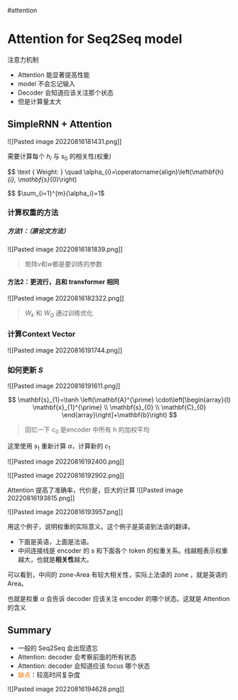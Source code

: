 #attention
# Attention for Seq2Seq model
注意力机制
+ Attention 能显著提高性能
+ model 不会忘记输入
+ Decoder 会知道应该关注那个状态
+ 但是计算量太大

## SimpleRNN + Attention 

![[Pasted image 20220816181431.png]]

需要计算每个 $h_i$ 与 $s_0$ 的相关性(权重)

$$
\text { Weight: } \quad \alpha_{i}=\operatorname{align}\left(\mathbf{h}_{i}, \mathbf{s}_{0}\right)

$$
$\sum_{i=1}^{m}{\alpha_i}=1$

### 计算权重的方法

##### 方法1：（原论文方法）

![[Pasted image 20220816181839.png]]
> 矩阵$v$和$w$都是要训练的参数 

 #### 方法2：更流行，且和 transformer 相同
![[Pasted image 20220816182322.png]]

> $W_k$ 和 $W_Q$ 通过训练优化

### 计算Context Vector

![[Pasted image 20220816191744.png]]

### 如何更新 $S$

![[Pasted image 20220816191611.png]]


$$
\mathbf{s}_{1}=\tanh \left(\mathbf{A}^{\prime} \cdot\left[\begin{array}{l}
\mathbf{x}_{1}^{\prime} \\
\mathbf{s}_{0} \\
\mathbf{C}_{0}
\end{array}\right]+\mathbf{b}\right)
$$
> 回忆一下 $c_0$  是encoder 中所有 h 的加权平均 

这里使用 $s_1$ 重新计算 $\alpha$，计算新的 $c_1$

![[Pasted image 20220816192400.png]]

![[Pasted image 20220816192902.png]]


Attention 提高了准确率，代价是，巨大的计算
![[Pasted image 20220816193815.png]]

![[Pasted image 20220816193957.png]]

用这个例子，说明权重的实际意义。这个例子是英语到法语的翻译。
+ 下面是英语，上面是法语。
+ 中间连接线是 encoder 的 s 和下面各个 token 的权重关系。线越粗表示权重越大，也就是**相关性**越大。

可以看到，中间的 zone-Area 有较大相关性，实际上法语的 zone ，就是英语的 Area。

也就是权重 $\alpha$ 会告诉 decoder 应该关注 encoder 的哪个状态。这就是 Attention 的含义

## Summary

+ 一般的 Seq2Seq 会出现遗忘 
+ Attention: decoder 会考察前面的所有状态
+ Attention: decoder 会知道应该 focus 哪个状态 
+ <font color=#ED7001>缺点</font>：较高时间复杂度

![[Pasted image 20220816194628.png]]
